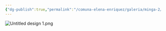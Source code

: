 ```yaml
---
{"dg-publish":true,"permalink":"/comuna-elena-enriquez/galeria/minga-2/","dgPassFrontmatter":true}
---
```


![Untitled design 1.png](/img/user/COMUNA%20ELENA%20ENRIQUEZ/GALER%C3%8DA/Untitled%20design%201.png)